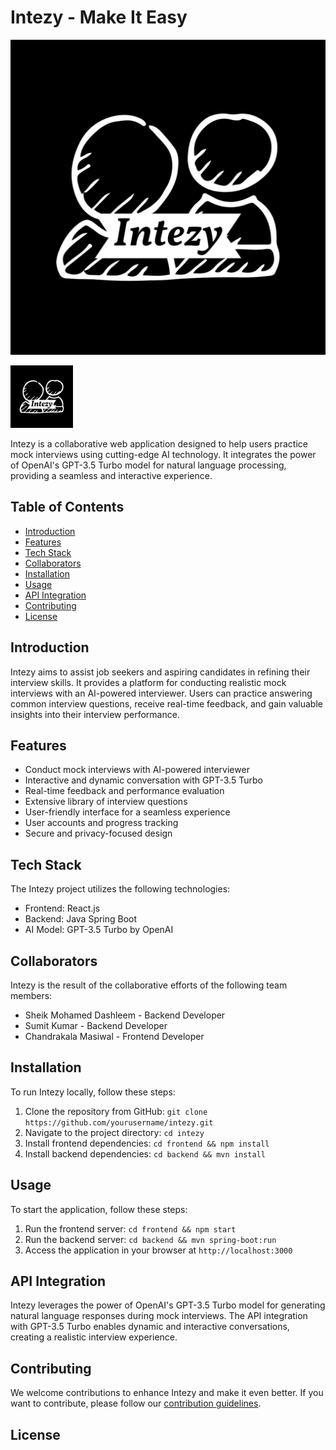 # Intezy - Make It Easy

![Intezy Logo](Intezy-1.png)


<!-- Reduced image size with specified height -->
<img src="Intezy-1.png" alt="Intezy Logo" height="100">




Intezy is a collaborative web application designed to help users practice mock interviews using cutting-edge AI technology. It integrates the power of OpenAI's GPT-3.5 Turbo model for natural language processing, providing a seamless and interactive experience.

## Table of Contents

- [Introduction](#introduction)
- [Features](#features)
- [Tech Stack](#tech-stack)
- [Collaborators](#collaborators)
- [Installation](#installation)
- [Usage](#usage)
- [API Integration](#api-integration)
- [Contributing](#contributing)
- [License](#license)

## Introduction

Intezy aims to assist job seekers and aspiring candidates in refining their interview skills. It provides a platform for conducting realistic mock interviews with an AI-powered interviewer. Users can practice answering common interview questions, receive real-time feedback, and gain valuable insights into their interview performance.

## Features

- Conduct mock interviews with AI-powered interviewer
- Interactive and dynamic conversation with GPT-3.5 Turbo
- Real-time feedback and performance evaluation
- Extensive library of interview questions
- User-friendly interface for a seamless experience
- User accounts and progress tracking
- Secure and privacy-focused design

## Tech Stack

The Intezy project utilizes the following technologies:

- Frontend: React.js
- Backend: Java Spring Boot
- AI Model: GPT-3.5 Turbo by OpenAI

## Collaborators

Intezy is the result of the collaborative efforts of the following team members:

- Sheik Mohamed Dashleem - Backend Developer
- Sumit Kumar - Backend Developer
- Chandrakala Masiwal - Frontend Developer

## Installation

To run Intezy locally, follow these steps:

1. Clone the repository from GitHub: `git clone https://github.com/yourusername/intezy.git`
2. Navigate to the project directory: `cd intezy`
3. Install frontend dependencies: `cd frontend && npm install`
4. Install backend dependencies: `cd backend && mvn install`

## Usage

To start the application, follow these steps:

1. Run the frontend server: `cd frontend && npm start`
2. Run the backend server: `cd backend && mvn spring-boot:run`
3. Access the application in your browser at `http://localhost:3000`

## API Integration

Intezy leverages the power of OpenAI's GPT-3.5 Turbo model for generating natural language responses during mock interviews. The API integration with GPT-3.5 Turbo enables dynamic and interactive conversations, creating a realistic interview experience.

## Contributing

We welcome contributions to enhance Intezy and make it even better. If you want to contribute, please follow our [contribution guidelines](CONTRIBUTING.md).

## License


